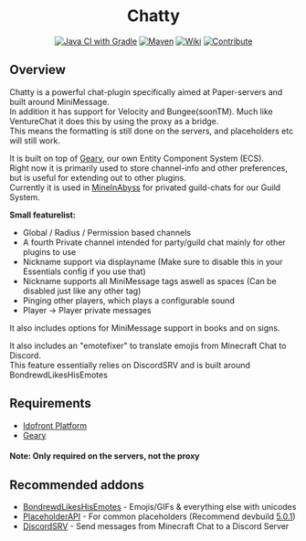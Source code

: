 <div style="text-align: center">

# Chatty
[![Java CI with Gradle](https://github.com/MineInAbyss/Chatty/actions/workflows/gradle-ci.yml/badge.svg)](https://github.com/MineInAbyss/Chatty/actions/workflows/gradle-ci.yml)
[![Maven](https://img.shields.io/maven-metadata/v?metadataUrl=https://repo.mineinabyss.com/releases/com/mineinabyss/chatty/maven-metadata.xml)](https://repo.mineinabyss.com/#/releases/com/mineinabyss/chatty)
[![Wiki](https://img.shields.io/badge/-Project%20Wiki-blueviolet?logo=Wikipedia&labelColor=gray)](https://github.com/MineInAbyss/Chatty/wiki)
[![Contribute](https://shields.io/badge/Contribute-e57be5?logo=github%20sponsors&style=flat&logoColor=white)](https://github.com/MineInAbyss/MineInAbyss/wiki/Setup-and-Contribution-Guide)
</div>

## Overview
Chatty is a powerful chat-plugin specifically aimed at Paper-servers and built around MiniMessage.    
In addition it has support for Velocity and Bungee(soonTM). Much like VentureChat it does this by using the proxy as a bridge.  
This means the formatting is still done on the servers, and placeholders etc will still work.  

It is built on top of [Geary](https://github.com/MineInAbyss/Geary), our own Entity Component System (ECS).  
Right now it is primarily used to store channel-info and other preferences, but is useful for extending out to other plugins.  
Currently it is used in [MineInAbyss](https://github.com/MineInAbyss/MineInAbyss) for privated guild-chats for our Guild System.

__Small featurelist:__
- Global / Radius / Permission based channels
- A fourth Private channel intended for party/guild chat mainly for other plugins to use
- Nickname support via displayname (Make sure to disable this in your Essentials config if you use that)
- Nickname supports all MiniMessage tags aswell as spaces (Can be disabled just like any other tag)
- Pinging other players, which plays a configurable sound
- Player -> Player private messages

It also includes options for MiniMessage support in books and on signs.  

It also includes an "emotefixer" to translate emojis from Minecraft Chat to Discord.  
This feature essentially relies on DiscordSRV and is built around BondrewdLikesHisEmotes


## Requirements
- [Idofront Platform](https://github.com/MineInAbyss/Idofront)
- [Geary](https://github.com/MineInAbyss/Geary)  
#### Note: Only required on the servers, not the proxy

## Recommended addons
- [BondrewdLikesHisEmotes](https://github.com/MineInAbyss/BondrewdLikesHisEmotes) - Emojis/GIFs & everything else with unicodes  
- [PlaceholderAPI](https://github.com/PlaceholderAPI/PlaceholderAPI) - For common placeholders (Recommend devbuild [5.0.1](https://ci.dmulloy2.net/job/ProtocolLib/lastSuccessfulBuild/artifact/target/ProtocolLib.jar))
- [DiscordSRV](https://github.com/DiscordSRV/DiscordSRV) - Send messages from Minecraft Chat to a Discord Server
